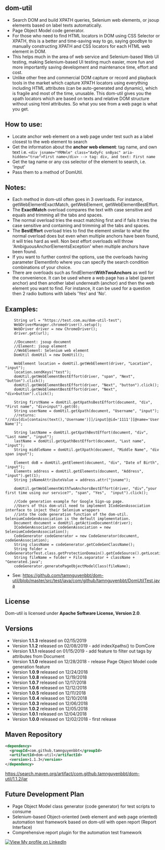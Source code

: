 ## dom-util
- Search DOM and build XPATH queries, Selenium web elements, or jsoup elements based on label texts automatically.
- Page Object Model code generator.
- For those who need to find HTML locators in DOM using CSS Selector or XPATH, this is a better and time-saving way to go, saying goodbye to manually constructing XPATH and CSS locators for each HTML web element in DOM.
- This helps much in the area of web service and Selenium-based Web UI testing, making Selenium-based UI testing much easier, more fun and more importantly saving development and maintenance time, effort and cost.
- Unlike other free and commercial DOM capture or record and playback tools in the market which capture XPATH locators using everything including HTML attributes (can be auto-generated and dynamic), which is fragile and most of the time, unusable. This dom-util gives you the xpath locators which are based on texts and relative DOM structure without using html attributes. So what you see from a web page is what you get.

## How to use:
 - Locate anchor web element on a web page under test such as a label closest to the web element to search
 - Get the information about the **anchor web element**: tag name, and own text
    i.e. ```<div jsname="YRMmle" class="AxOyFc snByac" aria-hidden="true">First name</div> --> tag: div, and text: First name```
 - Get the tag name or any css selector of the element to search, i.e. 'input'
 - Pass them to a method of DomUtil. 

## Notes: 
 * Each method in dom-util often goes in 3 overloads. For instance, getWebElementExactMatch, getWebElement, getWebElementBestEffort.
 * The **ExactMatch** overload compares the text with case sensitive and equals and trimming all the tabs and spaces.
 * The normal overload tries the exact matching first and if fails it tries the case sensitive and containing and trimming all the tabs and spaces.
 * The **BestEffort** overload tries to find the element similar to what the normal overload does but even when multiple anchors have been found, it will tries hard as well. Non best effort overloads will throw 'AmbiguousAnchorElementsException' when multiple anchors have been found.   
 * If you want to further control the options, use the overloads having parameter ElementInfo where you can specify the search condition combinations of your choice.
 * There are overloads such as findElement**WithTwoAnchors** as well for the convenience. It can be used where a web page has a label (parent anchor) and then another label underneath (anchor) and then the web element you want to find. For instance, it can be used for a question then 2 radio buttons with labels 'Yes' and 'No'.

## Examples:

        String url = "https://test.com.au/dom-util-test";
        WebDriverManager.chromedriver().setup();
        WebDriver driver = new ChromeDriver();
        driver.get(url);        

        //Document: jsoup document
        //Element: jsoup element
        //WebElement: Selenium web element
        DomUtil domUtil = new DomUtil();
        
        WebElement location = domUtil.getWebElement(driver, "Location", "input");
        location.sendKeys("test");      
        domUtil.getWebElementBestEffort(driver, "span", "Next", "button").click();
        domUtil.getWebElementBestEffort(driver, "Next", "button").click();
        domUtil.getWebElementBestEffort(driver, "Next", "div>button").click();
        
        String firstName = domUtil.getXpathsBestEffort(document, "div", "First name", "div>input").get(0);
        String userName = domUtil.getXpath(document, "Username", "input"); 
        //returns: "//div[div[contains(text(),'Username')]]/input[@id='1111'][@name='User Name']";
        
        String lastName = domUtil.getXpathBestEffort(document, "div", "Last name", "input");
        lastName = domUtil.getXpathBestEffort(document, "Last name", "input");
        String middleName = domUtil.getXpath(document, "Middle Name", "div span input");
        
        Element doB = domUtil.getElement(document, "div", "Date of Birth", "input");
        Elements address = domUtil.getElements(document, "Address", "input").get(1);
        String jsNameAttributeValue = address.attr("jsname");
        
        domUtil.getWebElementWithTwoAnchorsBestEffort(driver, "div","your first time using our service?", "span", "Yes",  "input").click();

        //Code generation example for Google Sign-up page.
        //Users of this dom-util need to implement ICodeGenAssociation interface to inject their Selenium wrappers
        //into the code generation function of the dom-util. SeleniumCodeGenAssociation is the default implementation.
        Document document = domUtil.getActiveDocument(driver);
        ICodeGenAssociation codeGenAssociation = new SeleniumCodeGenAssociation();
        CodeGenerator codeGenerator = new CodeGenerator(document, codeGenAssociation);
        String className = codeGenerator.getCodeGenClassName();
        String folder = CodeGeneratorTest.class.getProtectionDomain().getCodeSource().getLocation().getPath();
        String fileName = folder + File.separator + className + "Generated.java";
        codeGenerator.generatePageObjectModelClass(fileName);

* See: https://github.com/tamnguyenbbt/dom-util/blob/master/src/test/java/com/github/tamnguyenbbt/DomUtilTest.java
        
## License
Dom-util is licensed under **Apache Software License, Version 2.0**.

## Versions
* Version **1.1.3** released on 02/15/2019
* Version **1.1.2** released on 02/08/2019 - add indexXpaths() to DomCore
* Version **1.1.1** released on 01/15/2019 - add feature to filter out tags by attributes from Document
* Version **1.1.0** released on 12/28/2018 - release Page Object Model code generation feature
* Version **1.0.9** released on 12/24/2018
* Version **1.0.8** released on 12/19/2018
* Version **1.0.7** released on 12/17/2018
* Version **1.0.6** released on 12/12/2018
* Version **1.0.5** released on 12/11/2018
* Version **1.0.4** released on 12/10/2018
* Version **1.0.3** released on 12/06/2018
* Version **1.0.2** released on 12/05/2018
* Version **1.0.1** released on 12/04/2018
* Version **1.0.0** released on 12/02/2018 - first release

## Maven Repository

```xml
<dependency>
  <groupId>com.github.tamnguyenbbt</groupId>
  <artifactId>dom-util</artifactId>
  <version>1.1.3</version>
</dependency>
```

https://search.maven.org/artifact/com.github.tamnguyenbbt/dom-util/1.1.2/jar

## Future Development Plan
- Page Object Model class generator (code generator) for test scripts to consume
- Selenium-based Object-oriented (web element and web page oriented) automation test framework based on dom-util with open report (Report Interface)
- Comprehensive report plugin for the automation test framework

[![View My profile on LinkedIn](https://static.licdn.com/scds/common/u/img/webpromo/btn_viewmy_160x33.png)](https://www.linkedin.com/in/tam-nguyen-a0792930/)
